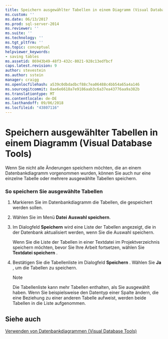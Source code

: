 ```yaml
---
title: Speichern ausgewählter Tabellen in einem Diagramm (Visual Database Tools) | Microsoft-Dokumentation
ms.custom: ''
ms.date: 06/13/2017
ms.prod: sql-server-2014
ms.reviewer: ''
ms.suite: ''
ms.technology: ''
ms.tgt_pltfrm: ''
ms.topic: conceptual
helpviewer_keywords:
- saving tables
ms.assetid: 86943b49-48f3-432c-8021-928c13edfbcf
caps.latest.revision: 9
author: stevestein
ms.author: sstein
manager: craigg
ms.openlocfilehash: a539c0dbdadbcf88c7ea06488c4bb54a65a4a146
ms.sourcegitcommit: 8ae6e6618a7e9186aab3c6a37ea43776aa9a382b
ms.translationtype: MT
ms.contentlocale: de-DE
ms.lasthandoff: 09/06/2018
ms.locfileid: "43807116"
---
```

# <a name="save-selected-tables-on-a-diagram-visual-database-tools"></a>Speichern ausgewählter Tabellen in einem Diagramm (Visual Database Tools)
  Wenn Sie nicht alle Änderungen speichern möchten, die an einem Datenbankdiagramm vorgenommen wurden, können Sie auch nur eine einzelne Tabelle oder mehrere ausgewählte Tabellen speichern.  
  
### <a name="to-save-selected-tables"></a>So speichern Sie ausgewählte Tabellen  
  
1.  Markieren Sie im Datenbankdiagramm die Tabellen, die gespeichert werden sollen.  
  
2.  Wählen Sie im Menü **Datei** **Auswahl speichern**.  
  
3.  Im Dialogfeld **Speichern** wird eine Liste der Tabellen angezeigt, die in der Datenbank aktualisiert werden, wenn Sie die Auswahl speichern.  
  
     Wenn Sie die Liste der Tabellen in einer Textdatei im Projektverzeichnis speichern möchten, bevor Sie Ihre Arbeit fortsetzen, wählen Sie **Textdatei speichern** .  
  
4.  Bestätigen Sie die Tabellenliste im Dialogfeld **Speichern** . Wählen Sie **Ja** , um die Tabellen zu speichern.  
  
    > [!NOTE]  
    >  Die Tabellenliste kann mehr Tabellen enthalten, als Sie ausgewählt haben. Wenn Sie beispielsweise den Datentyp einer Spalte ändern, die eine Beziehung zu einer anderen Tabelle aufweist, werden beide Tabellen in die Liste aufgenommen.  
  
## <a name="see-also"></a>Siehe auch  
 [Verwenden von Datenbankdiagrammen &#40;Visual Database Tools&#41;](visual-database-tools.md)  
  
  
